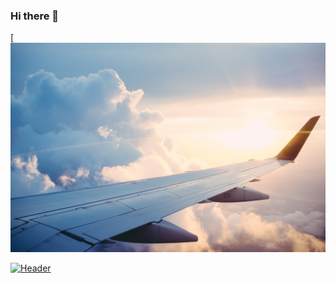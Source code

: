 ### Hi there 👋

<!--
**T31K/T31K** is a ✨ _special_ ✨ repository because its `README.md` (this file) appears on your GitHub profile.

Here are some ideas to get you started:

- 🔭 I’m currently working on ...
- 🌱 I’m currently learning ...
- 👯 I’m looking to collaborate on ...
- 🤔 I’m looking for help with ...
- 💬 Ask me about ...
- 📫 How to reach me: ...
- 😄 Pronouns: ...
- ⚡ Fun fact: ...
-->
[![Social banner for jh3y](https://github.com/T31K/T31K/raw/master/BG.jpeg)

[![Header](https://raw.githubusercontent.com/MartinHeinz/<OWNER>/<OWNER>/readme_header.png "Header")](https://some-url.dev/)

